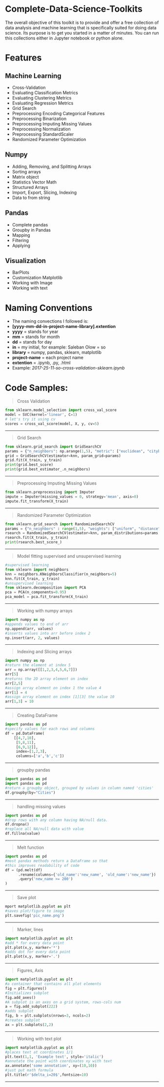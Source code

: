 # Complete-Data-Science-Toolkits
The overall objective of this toolkit is to provide and offer a free collection of data analysis and machine learning that is specifically suited for doing data science. Its purpose is to get you started in a matter of minutes. You can run this collections either in Jupyter notebook or python alone.
# Features
## Machine Learning
* Cross-Validation
* Evaluating Classification Metrics
* Evaluating Clustering Metrics
* Evaluating Regression Metrics
* Grid Search
* Preprocessing Encoding Categorical Features
* Preprocessing Binarization
* Preprocessing Imputing Missing Values
* Preprocessing Normalization
* Preprocessing StandardScaler
* Randomized Parameter Optimization
## Numpy 
* Adding, Removing, and Splitting Arrays
* Sorting arrays
* Matrix object
* Statistics Vector Math
* Structured Arrays
* Import, Export, Slicing, Indexing
* Data to from string
## Pandas
* Complete pandas 
* Groupby in Pandas
* Mapping
* Filtering
* Applying
## Visualization
* BarPlots 
* Customization Matplotlib
* Working with Image
* Working with text 

# Naming Conventions
* The naming convections I followed is: 
* <b>[yyyy-mm-dd-in-project-name-library].extention</b>
* <b>yyyy</b> = stands for year
* <b>mm</b> = stands for month
* <b>dd</b> = stands for day
* <b>in</b> = my initial, for example: Saleban Olow = so
* <b>library</b> = numpy, pandas, sklearn, matplotlib
* <b>project-name</b> = each project name
* <b>extention</b> = .ipynb, .py, .html
* Example: <i>2017-25-11-so-cross-validation-sklearn.ipynb</i>

# Code Samples:

> Cross Validation
```python
from sklearn.model_selection import cross_val_score
model = SVC(kernel='linear', C=1)
# let's try it using cv
scores = cross_val_score(model, X, y, cv=5)
```
***
> Grid Search
```python
from sklearn.grid_search import GridSearchCV
params = {"n_neighbors": np.arange(1,5), "metric": ["euclidean", "cityblock"]}
grid = GridSearchCV(estimator=knn, param_grid=params)
grid.fit(X_train, y_train)
print(grid.best_score)
print(grid.best_estimator_.n_neighbors)
```
***
> Preprocessing Imputing Missing Values
```python
from sklearn.preprocessing import Imputer
impute = Imputer(missing_values = 0, strategy='mean', axis=0)
impute.fit_transform(X_train)
```
***
> Randomized Parameter Optimization
```python
from sklearn.grid_search import RandomizedSearchCV
params = {"n_neighbors" : range(1,5), "weights": ["uniform", "distance"]}
rsearch = RandomizedSearchCV(estimator=knn, param_distributions=params, cv=4, n_iter=8, random_state=5)
rsearch.fit(X_train, y_train)
print(rsearch.best_score_)
```
***
> Model fitting supervised and unsupervised learning
```python
#supervised learning
from sklearn import neighbors
knn = neighbors.KNeighborsClassifier(n_neighbors=5)
knn.fit(X_train, y_train)
#unsupervised learning
from sklearn.decomposition import PCA
pca = PCA(n_components=0.95)
pca_model = pca.fit_transform(X_train)
```
***
> Working with numpy arrays
```python
import numpy as np 
#appends values to end of arr
np.append(arr, values)
#inserts values into arr before index 2
np.insert(arr, 2, values)
```
***
> Indexing and Slicing arrays
```python
import numpy as np 
#return the element at index 5
arr = np.array([[1,2,3,4,5,6,7]])
arr[5]
#returns the 2D array element on index 
arr[2,5]
#assign array element on index 1 the value 4
arr[1] = 4
#assign array element on index [1][3] the value 10
arr[1,3] = 10
```
***
> Creating DataFrame
```python
import pandas as pd 
#specify values for each rows and columns
df = pd.DataFrame(
	[[4,7,10],
	 [5,8,11],
	 [6,9,12]],
	 index=[1,2,3],
	 columns=['a','b','c'])
```
***
> groupby pandas
```python
import pandas as pd 
import pandas as pd 
#return a groupby object, grouped by values in column named 'cities'
df.groupby(by="Cities")
```
***
> handling missing values
```python
import pandas as pd 
#drop rows with any column having NA/null data.
df.dropna()
#replace all NA/null data with value
df.fillna(value)
```
***
> Melt function
```python
import pandas as pd 
#most pandas methods return a DataFrame so that
#this improves readability of code
df = (pd.melt(df)
	  .rename(columns={'old_name':'new_name', 'old_name':'new_name'})
	  .query('new_name >= 200')
)
```
***
> Save plot 
```python
mport matplotlib.pyplot as plt 
#saves plot/figure to image
plt.savefig('pic_name.png')
```
***
> Marker, lines
```python
import matplotlib.pyplot as plt 
#add * for every data point
plt.plot(x,y, marker='*')
#adds dot for every data point
plt.plot(x,y, marker='.')
```
***
> Figures, Axis
```python
import matplotlib.pyplot as plt 
#a container that contains all plot elements
fig = plt.figures()
#Initializes subplot
fig.add_axes()
#A subplot is an axes on a grid system, rows-cols num
a = fig.add_subplot(222)
#adds subplot
fig, b = plt.subplots(nrows=3, ncols=2)
#creates subplot
ax = plt.subplots(2,2)
```
***
> Working with text plot
```python
import matplotlib.pyplot as plt 
#places text at coordinates 1/1
plt.text(1,1, 'Example text', style='italic')
#annotate the point with coordinates xy with text 
ax.annotate('some annotation', xy=(10,10))
#just put math formula
plt.title(r'$delta_i=20$',fontsize=10)
```
***
